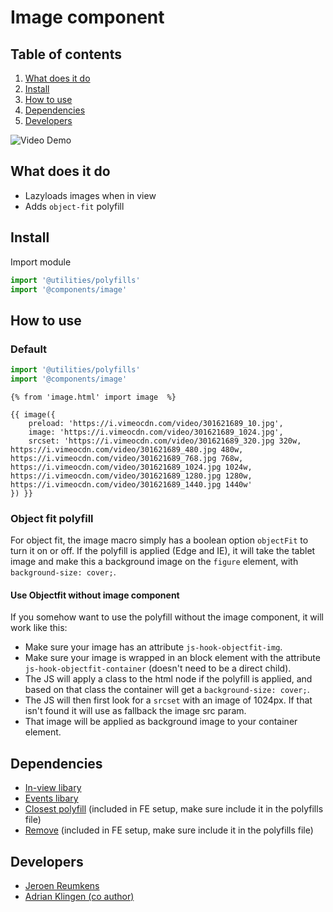 # Image component

## Table of contents

1. [What does it do](#markdown-header-what-does-it-do)
2. [Install](#markdown-header-install)
3. [How to use](#markdown-header-how-to-use)
4. [Dependencies](#markdown-header-dependencies)
5. [Developers](#markdown-header-developers)


![Video Demo](./_demo/video.gif)

## What does it do

- Lazyloads images when in view
- Adds `object-fit` polyfill

## Install

Import module

```javascript
import '@utilities/polyfills'
import '@components/image'
```

## How to use

### Default

```javascript
import '@utilities/polyfills'
import '@components/image'
```

```htmlmixed
{% from 'image.html' import image  %}

{{ image({
    preload: 'https://i.vimeocdn.com/video/301621689_10.jpg',
    image: 'https://i.vimeocdn.com/video/301621689_1024.jpg',
    srcset: 'https://i.vimeocdn.com/video/301621689_320.jpg 320w, https://i.vimeocdn.com/video/301621689_480.jpg 480w, https://i.vimeocdn.com/video/301621689_768.jpg 768w, https://i.vimeocdn.com/video/301621689_1024.jpg 1024w, https://i.vimeocdn.com/video/301621689_1280.jpg 1280w, https://i.vimeocdn.com/video/301621689_1440.jpg 1440w'
}) }}
```

### Object fit polyfill

For object fit, the image macro simply has a boolean option `objectFit` to turn it on or off.
If the polyfill is applied (Edge and IE), it will take the tablet image and make this a background image on the `figure` element, with `background-size: cover;`.

#### Use Objectfit without image component

If you somehow want to use the polyfill without the image component, it will work like this:

- Make sure your image has an attribute `js-hook-objectfit-img`.
- Make sure your image is wrapped in an block element with the attribute `js-hook-objectfit-container` (doesn't need to be a direct child).
- The JS will apply a class to the html node if the polyfill is applied, and based on that class the container will get a `background-size: cover;`.
- The JS will then first look for a `srcset` with an image of 1024px. If that isn't found it will use as fallback the image src param.
- That image will be applied as background image to your container element.

## Dependencies

- [In-view libary](/utilities/in-view/)
- [Events libary](/utilities/events/)
- [Closest polyfill](/polyfills/DOM/closest.js) (included in FE setup, make sure include it in the polyfills file)
- [Remove](polyfills/DOM/remove.js) (included in FE setup, make sure include it in the polyfills file)

## Developers

- [Jeroen Reumkens](mailto:jeroen-reumkens@tamtam.nl)
- [Adrian Klingen (co author)](mailto:adrian.klingen@deptagency.com)
